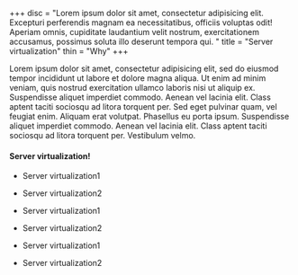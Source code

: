 +++
disc = "Lorem ipsum dolor sit amet, consectetur adipisicing elit. Excepturi perferendis magnam ea necessitatibus, officiis voluptas odit! Aperiam omnis, cupiditate laudantium velit nostrum, exercitationem accusamus, possimus soluta illo deserunt tempora qui. "
title = "Server virtualization"
thin = "Why"
+++

Lorem ipsum dolor sit amet, consectetur adipisicing elit, sed do eiusmod tempor incididunt ut labore et dolore magna aliqua. Ut enim ad minim veniam, quis nostrud exercitation ullamco laboris nisi ut aliquip ex. Suspendisse aliquet imperdiet commodo. Aenean vel lacinia elit. Class aptent taciti sociosqu ad litora torquent per.
Sed eget pulvinar quam, vel feugiat enim. Aliquam erat volutpat. Phasellus eu porta ipsum. Suspendisse aliquet imperdiet commodo. Aenean vel lacinia elit. Class aptent taciti sociosqu ad litora torquent per. Vestibulum velmo.

#### Server virtualization!

* Server virtualization1

* Server virtualization2

* Server virtualization1

* Server virtualization2

* Server virtualization1

* Server virtualization2

